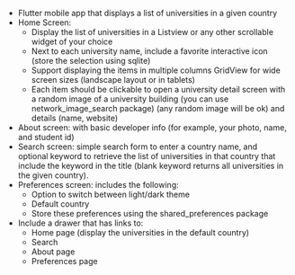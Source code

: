 * Flutter mobile app that displays a list of universities in a given country  
* Home Screen:  
  * Display the list of universities in a Listview or any other scrollable widget of your choice  
  * Next to each university name, include a favorite interactive icon (store the selection using
    sqlite)  
  * Support displaying the items in multiple columns GridView for wide screen sizes (landscape
    layout or in tablets)  
  * Each item should be clickable to open a university detail screen with a random image of a
    university building (you can use network_image_search package) (any random image will be
    ok) and details (name, website)  
* About screen: with basic developer info (for example, your photo, name, and student id)  
* Search screen: simple search form to enter a country name, and optional keyword to retrieve the
list of universities in that country that include the keyword in the title (blank keyword returns all
universities in the given country).  
* Preferences screen: includes the following:  
  * Option to switch between light/dark theme  
  * Default country  
  * Store these preferences using the shared_preferences package  
* Include a drawer that has links to:  
  * Home page (display the universities in the default country)  
  * Search  
  * About page  
  * Preferences page  
